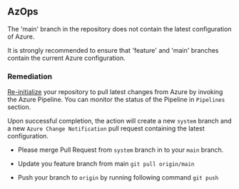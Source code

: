 ## AzOps

The 'main' branch in the repository does not contain the latest configuration of Azure.

It is strongly recommended to ensure that 'feature' and 'main' branches contain the current Azure configuration.

### Remediation

[Re-initialize](https://github.com/Azure/Enterprise-Scale/blob/main/docs/Deploy/setup-azuredevops.md#discover-environment) your repository to pull latest changes from Azure by invoking the Azure Pipeline. You can monitor the status of the Pipeline in `Pipelines` section.

Upon successful completion, the action will create a new `system` branch and a new `Azure Change Notification` pull request containing the latest configuration.

- Please merge Pull Request from `system`  branch in to your `main` branch.

- Update you feature branch from  main `git pull origin/main`

- Push your branch to `origin` by running following command `git push`


